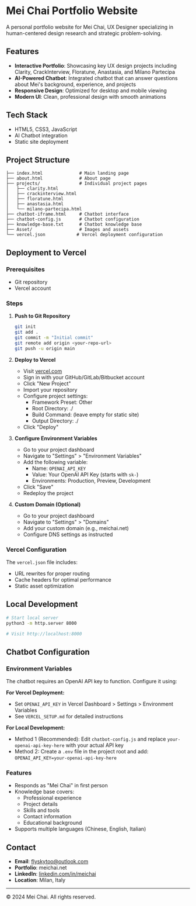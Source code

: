 # Mei Chai Portfolio Website

A personal portfolio website for Mei Chai, UX Designer specializing in human-centered design research and strategic problem-solving.

## Features

- **Interactive Portfolio**: Showcasing key UX design projects including Clarity, CrackInterview, Floratune, Anastasia, and Milano Partecipa
- **AI-Powered Chatbot**: Integrated chatbot that can answer questions about Mei's background, experience, and projects
- **Responsive Design**: Optimized for desktop and mobile viewing
- **Modern UI**: Clean, professional design with smooth animations

## Tech Stack

- HTML5, CSS3, JavaScript
- AI Chatbot integration
- Static site deployment

## Project Structure

```
├── index.html              # Main landing page
├── about.html              # About page
├── projects/               # Individual project pages
│   ├── clarity.html
│   ├── crackinterview.html
│   ├── floratune.html
│   ├── anastasia.html
│   └── milano-partecipa.html
├── chatbot-iframe.html     # Chatbot interface
├── chatbot-config.js       # Chatbot configuration
├── knowledge-base.txt      # Chatbot knowledge base
├── Asset/                  # Images and assets
└── vercel.json            # Vercel deployment configuration
```

## Deployment to Vercel

### Prerequisites
- Git repository
- Vercel account

### Steps

1. **Push to Git Repository**
   ```bash
   git init
   git add .
   git commit -m "Initial commit"
   git remote add origin <your-repo-url>
   git push -u origin main
   ```

2. **Deploy to Vercel**
   - Visit [vercel.com](https://vercel.com)
   - Sign in with your GitHub/GitLab/Bitbucket account
   - Click "New Project"
   - Import your repository
   - Configure project settings:
     - Framework Preset: Other
     - Root Directory: ./
     - Build Command: (leave empty for static site)
     - Output Directory: ./
   - Click "Deploy"

3. **Configure Environment Variables**
   - Go to your project dashboard
   - Navigate to "Settings" > "Environment Variables"
   - Add the following variable:
     - Name: `OPENAI_API_KEY`
     - Value: Your OpenAI API Key (starts with `sk-`)
     - Environments: Production, Preview, Development
   - Click "Save"
   - Redeploy the project

4. **Custom Domain (Optional)**
   - Go to your project dashboard
   - Navigate to "Settings" > "Domains"
   - Add your custom domain (e.g., meichai.net)
   - Configure DNS settings as instructed

### Vercel Configuration

The `vercel.json` file includes:
- URL rewrites for proper routing
- Cache headers for optimal performance
- Static asset optimization

## Local Development

```bash
# Start local server
python3 -m http.server 8000

# Visit http://localhost:8000
```

## Chatbot Configuration

### Environment Variables
The chatbot requires an OpenAI API key to function. Configure it using:

**For Vercel Deployment:**
- Set `OPENAI_API_KEY` in Vercel Dashboard > Settings > Environment Variables
- See `VERCEL_SETUP.md` for detailed instructions

**For Local Development:**
- Method 1 (Recommended): Edit `chatbot-config.js` and replace `your-openai-api-key-here` with your actual API key
- Method 2: Create a `.env` file in the project root and add: `OPENAI_API_KEY=your-openai-api-key-here`

### Features
- Responds as "Mei Chai" in first person
- Knowledge base covers:
  - Professional experience
  - Project details
  - Skills and tools
  - Contact information
  - Educational background
- Supports multiple languages (Chinese, English, Italian)

## Contact

- **Email**: flyskytoo@outlook.com
- **Portfolio**: meichai.net
- **LinkedIn**: [linkedin.com/in/meichai](https://www.linkedin.com/in/meichai)
- **Location**: Milan, Italy

---

© 2024 Mei Chai. All rights reserved.